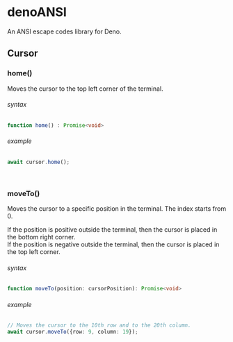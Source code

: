 # denoANSI
An ANSI escape codes library for Deno.

## Cursor

### home()
Moves the cursor to the top left corner of the terminal.

###### syntax
```ts
function home() : Promise<void>
```

###### example
```ts
await cursor.home();
```

<br>

### moveTo()
Moves the cursor to a specific position in the terminal. The index starts from 0.

If the position is positive outside the terminal, then the cursor is placed in the bottom right corner.<br>
If the position is negative outside the terminal, then the cursor is placed in the top left corner.

###### syntax
```ts
function moveTo(position: cursorPosition): Promise<void>
```

###### example
```ts
// Moves the cursor to the 10th row and to the 20th column.
await cursor.moveTo({row: 9, column: 19});
```
